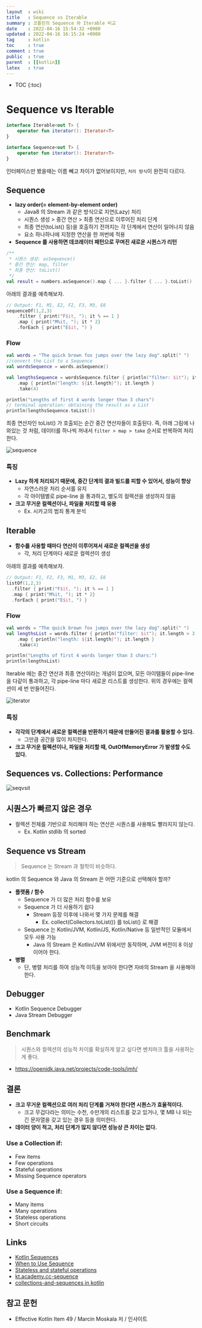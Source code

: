 ```yaml
---
layout  : wiki
title   : Sequence vs Iterable
summary : 코틀린의 Sequence 와 Iterable 비교
date    : 2022-04-16 15:54:32 +0900
updated : 2022-04-16 16:15:24 +0900
tag     : kotlin
toc     : true
comment : true
public  : true
parent  : [[kotlin]]
latex   : true
---
```

* TOC
{:toc}

# Sequence vs Iterable

```kotlin
interface Iterable<out T> {
    operator fun iterator(): Iterator<T>
}
```

```kotlin
interface Sequence<out T> {
    operator fun iterator(): Iterator<T>
}
```

인터페이스만 봤을때는 이름 빼고 차이가 없어보이지만, `처리 방식`이 완전히 다르다.

## Sequence

- __lazy order(= element-by-element order)__
  - Java8 의 Stream 과 같은 방식으로 지연(Lazy) 처리
  - 시퀀스 생성 > 중간 연산 > 최종 연산으로 이루어진 처리 단계
  - 최종 연산(toList() 등)을 호출하기 전까지는 각 단계에서 연산이 일어나지 않음
  - 요소 하나하나에 지정한 연산을 한 꺼번에 적용
- __Sequence 를 사용하면 데코레이터 패턴으로 꾸며진 새로운 시퀀스가 리턴__

```kotlin
/**
 * 시퀀스 생성: asSequence()
 * 중간 연산: map, filter
 * 최종 연산: toList()
 */
val result = numbers.asSequence().map { ... }.filter { ... }.toList()
```

아래의 결과를 예측해보자.

```kotlin
// Output: F1, M1, E2, F2, F3, M3, E6
sequenceOf(1,2,3)
    .filter { print("F$it, "); it % == 1 }
    .map { print("M%it, "); it * 2}
    .forEach { print("E$it, ") }
```

### Flow

```kotlin
val words = "The quick brown fox jumps over the lazy dog".split(" ")
//convert the List to a Sequence
val wordsSequence = words.asSequence()

val lengthsSequence = wordsSequence.filter { println("filter: $it"); it.length > 3 }
    .map { println("length: ${it.length}"); it.length }
    .take(4)

println("Lengths of first 4 words longer than 3 chars")
// terminal operation: obtaining the result as a List
println(lengthsSequence.toList())
```

최종 연산자인 toList() 가 호출되는 순간 중간 연산자들이 호출된다. 즉, 아래 그림에 나와있는 것 처럼,
데이터를 하나씩 꺼내서 `filter > map > take` 순서로 반복하여 처리한다.

![sequence](https://user-images.githubusercontent.com/47518272/163670924-a3467e70-28b3-4bd3-ace7-7a5740762ac1.png)

### 특징

- __Lazy 하게 처리되기 때문에, 중간 단계의 결과 빌드를 피할 수 있어서, 성능이 향상__
  - 자연스러운 처리 순서를 유지
  - 각 아이템별로 pipe-line 을 통과하고, 별도의 컬렉션을 생성하지 않음
- __크고 무거운 컬렉션이나, 파일을 처리할 때 유용__
  - Ex. 시카고의 범죄 통계 분석
  
## Iterable

- __함수를 사용할 때마다 연산이 이루어져서 새로운 컬렉션을 생성__
  - 각, 처리 단계마다 새로운 컬렉션이 생성

아래의 결과를 예측해보자.

```kotlin
// Output: F1, F2, F3, M1, M3, E2, E6
listOf(1,2,3)
  .filter { print("F$it, "); it % == 1 }
  .map { print("M%it, "); it * 2}
  .forEach { print("E$it, ") }
```

### Flow

```kotlin
val words = "The quick brown fox jumps over the lazy dog".split(" ")
val lengthsList = words.filter { println("filter: $it"); it.length > 3 }
    .map { println("length: ${it.length}"); it.length }
    .take(4)

println("Lengths of first 4 words longer than 3 chars:")
println(lengthsList)
```

Iterable 에는 중간 연산과 최종 연산이라는 개념이 없으며, 모든 아이템들이 pipe-line 을 다같이 통과하고, 각 pipe-line 마다 새로운 리스트를 생성한다. 위의 경우에는 컬렉션이 세 번 만들어진다.

![iterator](https://user-images.githubusercontent.com/47518272/163670923-f78b3a7a-c7f0-41bf-9d35-fac6ca9b6e6c.png)

### 특징

- __각각의 단계에서 새로운 컬렉션을 반환하기 때문에 만들어진 결과를 활용할 수 있다.__
  - 그만큼 공간을 많이 차지한다.
- __크고 무거운 컬렉션이나, 파일을 처리할 때, OutOfMemoryError 가 발생할 수도 있다.__

## Sequences vs. Collections: Performance

![seqvsit](https://user-images.githubusercontent.com/47518272/163670925-8df08af4-6d5f-44ed-90be-69f9cae53fc4.png)

## 시퀀스가 빠르지 않은 경우

- 컬렉션 전체를 기반으로 처리해야 하는 연산은 시퀀스를 사용해도 빨라지지 않는다.
  - Ex. Kotlin stdlib 의 sorted

## Sequence vs Stream

> Sequence 는 Stream 과 철학이 비슷하다.

kotlin 의 Sequence 와 Java 의 Stream 은 어떤 기준으로 선택해야 할까?

- __플랫폼 / 함수__
  - Sequence 가 더 많은 처리 함수를 보유
  - Sequence 가 더 사용하기 쉽다
    - Stream 등장 이후에 나와서 몇 가지 문제를 해결
      - Ex. collect(Collectors.toList()) 를 toList() 로 해결
  - Sequence 는 Kotlin/JVM, Kotlin/JS, Kotlin/Native 등 일반적인 모듈에서 모두 사용 가능
    - Java 의 Stream 은 Kotlin/JVM 위에서만 동작하며, JVM 버전이 8 이상이어야 한다.
- __병렬__
  - 단, 병렬 처리를 하여 성능적 이득을 보아야 한다면 자바의 Stream 을 사용해야 한다.

## Debugger

- Kotlin Sequence Debugger
- Java Stream Debugger

## Benchmark

> 시퀀스와 컬렉션의 성능적 차이를 확실하게 알고 싶다면 벤치마크 툴을 사용하는게 좋다.

- https://openjdk.java.net/projects/code-tools/jmh/

## 결론

- __크고 무거운 컬렉션으로 여러 처리 단계를 거쳐야 한다면 시퀀스가 효율적이다.__
  - 크고 무겁다라는 의미는 수천, 수만개의 리스트를 갖고 있거나, 몇 MB 나 되는 긴 문자열을 갖고 있는 경우 등을 의미한다.
- __데이터 양이 적고, 처리 단계가 많지 않다면 성능상 큰 차이는 없다.__

### Use a Collection if:

- Few items
- Few operations
- Stateful operations
- Missing Sequence operators

### Use a Sequence if:

- Many items
- Many operations
- Stateless operations
- Short circuits

## Links

- [Kotlin Sequences](https://kotlinlang.org/docs/sequences.html)
- [When to Use Sequence](https://typealias.com/guides/when-to-use-sequences/)
- [Stateless and stateful operations](https://www.oreilly.com/library/view/introduction-to-programming/9781788839129/50f54a6f-dd25-40bc-89d2-31b73d95b6b7.xhtml)
- [kt.academy.cc-sequence](https://kt.academy/article/cc-sequence)
- [collections-and-sequences in kotlin](https://medium.com/androiddevelopers/collections-and-sequences-in-kotlin-55db18283aca)

## 참고 문헌

- Effective Kotlin Item 49 / Marcin Moskala 저 / 인사이트